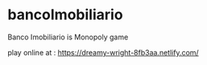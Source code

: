 # bancoImobiliario
Banco Imobiliario is Monopoly game

play online at : https://dreamy-wright-8fb3aa.netlify.com/
